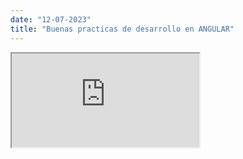 ```yaml
---
date: "12-07-2023"
title: "Buenas practicas de desarrollo en ANGULAR"
---
```

<iframe src="https://www.youtube.com/embed/_CcEhXL_ezY" allowfullscreen></iframe>
